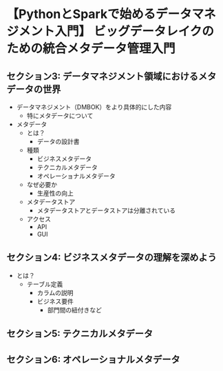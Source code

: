 # 【PythonとSparkで始めるデータマネジメント入門】 ビッグデータレイクのための統合メタデータ管理入門

## セクション3: データマネジメント領域におけるメタデータの世界
* データマネジメント（DMBOK）をより具体的にした内容
    * 特にメタデータについて
* メタデータ
    * とは？
        * データの設計書
    * 種類
        * ビジネスメタデータ
        * テクニカルメタデータ
        * オペレーショナルメタデータ
    * なぜ必要か
        * 生産性の向上
    * メタデータストア
        * メタデータストアとデータストアは分離されている
    * アクセス
        * API
        * GUI

## セクション4: ビジネスメタデータの理解を深めよう
* とは？
    * テーブル定義
        * カラムの説明
        * ビジネス要件
            * 部門間の紐付きなど


## セクション5: テクニカルメタデータ


## セクション6: オペレーショナルメタデータ

